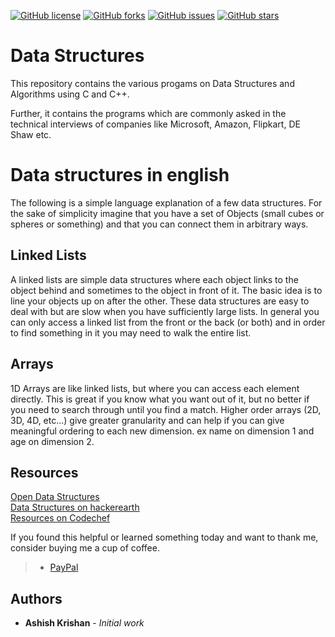 [![GitHub license](https://img.shields.io/badge/license-MIT-blue.svg)](https://raw.githubusercontent.com/ashishkrishan1995/dataStructures/master/LICENSE)
[![GitHub forks](https://img.shields.io/github/forks/ashishkrishan1995/dataStructures.svg)](https://github.com/ashishkrishan1995/dataStructures/network)
[![GitHub issues](https://img.shields.io/github/issues/ashishkrishan1995/dataStructures.svg)](https://github.com/ashishkrishan1995/dataStructures/issues)
[![GitHub stars](https://img.shields.io/github/stars/ashishkrishan1995/dataStructures.svg)](https://github.com/ashishkrishan1995/dataStructures/stargazers)
# Data Structures
This repository contains the various progams on Data Structures and Algorithms using C and C++.

Further, it contains the programs which are commonly asked in the technical interviews of companies like Microsoft, Amazon, Flipkart, DE Shaw etc.

# Data structures in english
The following is a simple language explanation of a few data structures. For the sake of simplicity imagine that you have a set of Objects (small cubes or spheres or something) and that you can connect them in arbitrary ways.
## Linked Lists
A linked lists are simple data structures where each object links to the object behind and sometimes to the object in front of it. The basic idea is to line your objects up on after the other. These data structures are easy to deal with but are slow when you have sufficiently large lists. In general you can only access a linked list from the front or the back (or both) and in order to find something in it you may need to walk the entire list.

## Arrays

1D Arrays are like linked lists, but where you can access each element directly. This is great if you know what you want out of it, but no better if you need to search through until you find a match. Higher order arrays (2D, 3D, 4D, etc...) give greater granularity and can help if you can give meaningful ordering to each new dimension. ex name on dimension 1 and age on dimension 2.

## Resources
[Open Data Structures](http://opendatastructures.org/) <br>
[Data Structures on hackerearth](https://www.hackerearth.com/practice/) <br>
[Resources on Codechef](https://www.codechef.com/certification/prepare) <br>

If you found this helpful or learned something today and want to thank me, consider buying me a cup of coffee.
>  + [PayPal](https://paypal.me/ashishkrishan1995/2)

## Authors

* **Ashish Krishan** - *Initial work*
